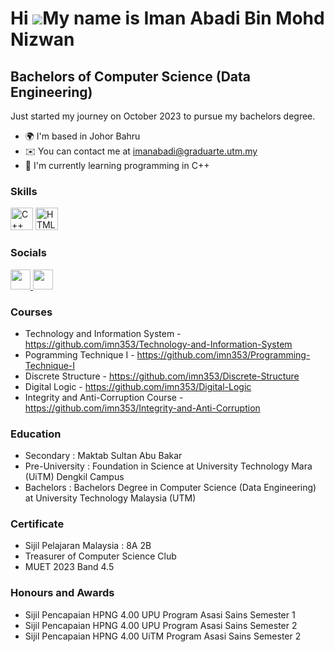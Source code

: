 Hi ![](https://user-images.githubusercontent.com/18350557/176309783-0785949b-9127-417c-8b55-ab5a4333674e.gif)My name is Iman Abadi Bin Mohd Nizwan
==================================================================================================================================================

Bachelors of Computer Science (Data Engineering)
------------------------------------------------

Just started my journey on October 2023 to pursue my bachelors degree.

* 🌍  I'm based in Johor Bahru
* ✉️  You can contact me at [imanabadi@graduarte.utm.my](mailto:imanabadi@graduarte.utm.my)
* 🧠  I'm currently learning programming in C++

### Skills

<p align="left">
<a href="https://docs.microsoft.com/en-us/cpp/?view=msvc-170" target="_blank" rel="noreferrer"><img src="https://raw.githubusercontent.com/danielcranney/readme-generator/main/public/icons/skills/cplusplus-colored.svg" width="36" height="36" alt="C++" /></a>
<a href="https://developer.mozilla.org/en-US/docs/Glossary/HTML5" target="_blank" rel="noreferrer"><img src="https://raw.githubusercontent.com/danielcranney/readme-generator/main/public/icons/skills/html5-colored.svg" width="36" height="36" alt="HTML5" /></a>
</p>

### Socials

<p align="left"> <a href="https://www.github.com/imn353" target="_blank" rel="noreferrer"> <picture> <source media="(prefers-color-scheme: dark)" srcset="https://raw.githubusercontent.com/danielcranney/readme-generator/main/public/icons/socials/github-dark.svg" /> <source media="(prefers-color-scheme: light)" srcset="https://raw.githubusercontent.com/danielcranney/readme-generator/main/public/icons/socials/github.svg" /> <img src="https://raw.githubusercontent.com/danielcranney/readme-generator/main/public/icons/socials/github.svg" width="32" height="32" /> </picture> </a>
<a href="https://www.linkedin.com/in/iman-abadi-mohd-nizwan-16b3a829a/" target="_blank" rel="noreferrer"> <picture> <source media="(prefers-color-scheme: dark)" srcset="https://raw.githubusercontent.com/danielcranney/readme-generator/main/public/icons/socials/linkedin-dark.svg" /> <source media="(prefers-color-scheme: light)" srcset="https://raw.githubusercontent.com/danielcranney/readme-generator/main/public/icons/socials/linkedin.svg" /> <img src="https://raw.githubusercontent.com/danielcranney/readme-generator/main/public/icons/socials/linkedin.svg" width="32" height="32" /> </picture> </a></p>

### Courses

* Technology and Information System - https://github.com/imn353/Technology-and-Information-System
* Pogramming Technique I - https://github.com/imn353/Programming-Technique-I
* Discrete Structure - https://github.com/imn353/Discrete-Structure
* Digital Logic - https://github.com/imn353/Digital-Logic
* Integrity and Anti-Corruption Course - https://github.com/imn353/Integrity-and-Anti-Corruption

### Education
* Secondary : Maktab Sultan Abu Bakar
* Pre-University : Foundation in Science at University Technology Mara (UiTM) Dengkil Campus
* Bachelors : Bachelors Degree in Computer Science (Data Engineering) at University Technology Malaysia (UTM)

### Certificate
* Sijil Pelajaran Malaysia : 8A 2B
* Treasurer of Computer Science Club
* MUET 2023 Band 4.5

### Honours and Awards
* Sijil Pencapaian HPNG 4.00 UPU Program Asasi Sains Semester 1
* Sijil Pencapaian HPNG 4.00 UPU Program Asasi Sains Semester 2
* Sijil Pencapaian HPNG 4.00 UiTM Program Asasi Sains Semester 2



